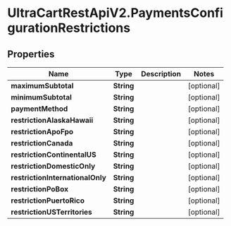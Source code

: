 # UltraCartRestApiV2.PaymentsConfigurationRestrictions

## Properties
Name | Type | Description | Notes
------------ | ------------- | ------------- | -------------
**maximumSubtotal** | **String** |  | [optional] 
**minimumSubtotal** | **String** |  | [optional] 
**paymentMethod** | **String** |  | [optional] 
**restrictionAlaskaHawaii** | **String** |  | [optional] 
**restrictionApoFpo** | **String** |  | [optional] 
**restrictionCanada** | **String** |  | [optional] 
**restrictionContinentalUS** | **String** |  | [optional] 
**restrictionDomesticOnly** | **String** |  | [optional] 
**restrictionInternationalOnly** | **String** |  | [optional] 
**restrictionPoBox** | **String** |  | [optional] 
**restrictionPuertoRico** | **String** |  | [optional] 
**restrictionUSTerritories** | **String** |  | [optional] 


